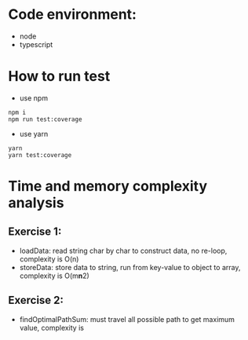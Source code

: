 # Code environment:
- node
- typescript

# How to run test
- use npm
```
npm i
npm run test:coverage
```

- use yarn
```
yarn
yarn test:coverage
```

# Time and memory complexity analysis
## Exercise 1:
- loadData: read string char by char to construct data, no re-loop, complexity is O(n)
- storeData: store data to string, run from key-value to object to array, complexity is O(m**n**2)

## Exercise 2:
- findOptimalPathSum: must travel all possible path to get maximum value, complexity is 